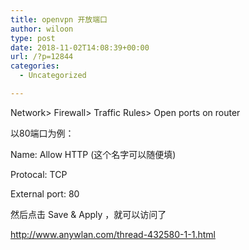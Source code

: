 ```yaml
---
title: openvpn 开放端口
author: wiloon
type: post
date: 2018-11-02T14:08:39+00:00
url: /?p=12844
categories:
  - Uncategorized

---
```

Network> Firewall> Traffic Rules> Open ports on router
  
以80端口为例：
  
Name: Allow HTTP (这个名字可以随便填)
  
Protocal: TCP
  
External port: 80

然后点击 Save & Apply ，就可以访问了

http://www.anywlan.com/thread-432580-1-1.html